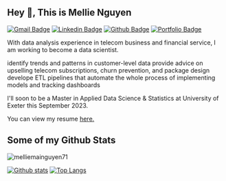 ## Hey 👋, This is Mellie Nguyen
[![Gmail Badge](https://img.shields.io/badge/-mellie.nguyen.71@gmail.com-c14438?style=flat&logo=Gmail&logoColor=white&link=mailto:mellie.nguyen.71@gmail.com)](mailto:mellie.nguyen.71@gmail.com) 
[![Linkedin Badge](https://img.shields.io/badge/-mainguyen-618661176-0072b1?style=flat&logo=Linkedin&logoColor=white&link=https://www.linkedin.com/in/mainguyen-618661176/)](https://www.linkedin.com/in/mainguyen-618661176/) [![Github Badge](https://img.shields.io/badge/-melliemainguyen71-grey?style=flat&logo=github&logoColor=white&link=https://github.com/melliemainguyen71/)](https://www.github.com/melliemainguyen71/) [![Portfolio Badge](https://img.shields.io/badge/portfolio-web-blue?style=flat&link=mellie.github.io/)](mellie.github.io/) <p align='left'>

With data analysis experience in telecom business and financial service, I am working to become a data scientist.

identify trends and patterns in customer-level data
provide advice on upselling telecom subscriptions, churn prevention, and package design
develope ETL pipelines that automate the whole process of implementing models and tracking dashboards

I'll soon to be a Master in Applied Data Science & Statistics at University of Exeter this September 2023.</p><p align='left'> You can view my resume <a href='https://drive.google.com/file/d/1GVJXeSmETQz3LQTbaetyVcJL51OleTVi/view?usp=share_link ' target=_blank><u>here</u>.</a></p>

## Some of my Github Stats
<p align=left> <img src=https://komarev.com/ghpvc/?username=melliemainguyen71 alt=melliemainguyen71 /> </p>

[![Github stats](https://github-readme-stats.vercel.app/api?username=melliemainguyen71&show_icons=true&include_all_commits=true)](https://github.com/melliemainguyen71/github-readme-stats)
[![Top Langs](https://github-readme-stats.vercel.app/api/top-langs/?username=melliemainguyen71&layout=compact)](https://github.com/melliemainguyen71/github-readme-stats)
